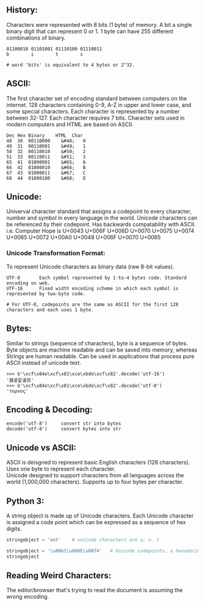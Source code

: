 ## History:
Characters were represented with 8 bits (1 byte) of memory. A bit a single binary digit that can represent 0 or 1. 1 byte can have 255 different combinations of binary.
```
01100010 01101001 01110100 01110011
b        i        t        s

# word 'bits' is equivalent to 4 bytes or 2^32.
```

## ASCII:
The first character set of encoding standard between computers on the internet. 128 characters containing 0-9, A-Z in upper and lower case, and some special characters. Each character is represented by a number between 32-127. Each character requires 7 bits. Character sets used in modern computers and HTML are based on ASCII.
```
Dec	Hex	Binary    HTML	Char
48	30	00110000	&#48;	0	
49	31	00110001	&#49;	1
50	32	00110010	&#50;	2	
51	33	00110011	&#51;	3
65	41	01000001	&#65;	A	 
66	42	01000010	&#66;	B	 
67	43	01000011	&#67;	C	 
68	44	01000100	&#68;	D	
```

## Unicode:
Univerval character standard that assigns a codepoint to every character, number and symbol in every language in the world. Unicode characters can be referenced 
by their codepoint. Has backwards compatability with ASCII.
i.e. Computer Hope is U+0043 U+006F U+006D U+0070 U+0075 U+0074 U+0065 U+0072 U+00A0 U+0048 U+006F U+0070 U+0065

### Unicode Transformation Format:
To represent Unicode characters as binary data (raw 8-bit values).
```
UTF-8       Each symbol represented by 1-to-4 bytes code. Standard encoding on web.
UTF-16      Fixed width encoding scheme in which each symbol is represented by two-byte code.

# For UTF-8, codepoints are the same as ASCII for the first 128 characters and each uses 1 byte.
```

## Bytes:
Similar to strings (sequence of characters), byte is a sequence of bytes. Byte objects are machine readable and can be saved into memory, whereas Strings are human readable.
Can be used in applications that process pure ASCII instead of unicode text.
```
>>> b'\xcf\x84o\xcf\x81\xce\xbdo\xcf\x82'.decode('utf-16')
'蓏콯캁澽苏'
>>> b'\xcf\x84o\xcf\x81\xce\xbdo\xcf\x82'.decode('utf-8')
'τoρνoς'
```

## Encoding & Decoding:
```
encode('utf-8')     convert str into bytes
decode('utf-8')     convert bytes into str
```

## Unicode vs ASCII:
ASCII is deisgned to represent basic English characters (128 characters). Uses one byte to represent each character.  
Unicode designed to support characters from all languages across the world (1,000,000 characters). Supports up to four bytes per character.

## Python 3:
A string object is made up of Unicode characters. Each Unicode character is assigned a code point which can be expressed as a sequence of hex digits.
```python
stringobject = 'ant'    # unicode characters are a, n, t

stringobject = '\u0061\u006E\u0074'   # Unicode codepoints, a hexadecimal number 
stringobject
```

## Reading Weird Characters:
The editor/browser that's trying to read the document is assuming the wrong encoding.
